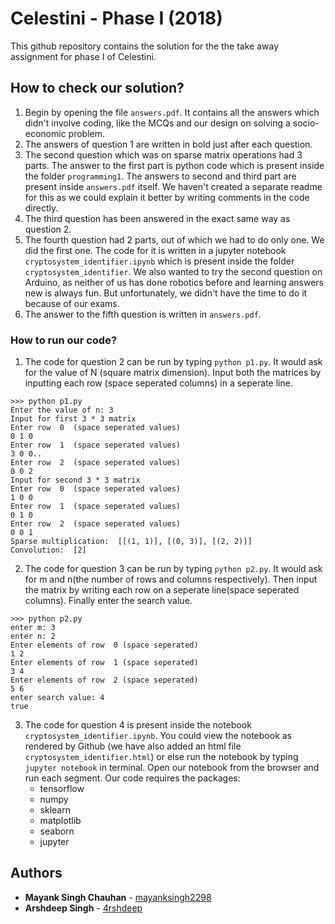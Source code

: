# Celestini - Phase I (2018)

This github repository contains the solution for the the take away assignment for phase I of Celestini.

## How to check our solution?

1. Begin by opening the file `answers.pdf`. It contains all the answers which didn't involve coding, like the MCQs and our design on solving a socio-economic problem.
2. The answers of question 1 are written in bold just after each question.
3. The second question which was on sparse matrix operations had 3 parts. The answer to the first part is python code which is present inside the folder `programming1`. The answers to second and third part are present inside `answers.pdf` itself. We haven't created a separate readme for this as we could explain it better by writing comments in the code directly.
4. The third question has been answered in the exact same way as question 2.
5. The fourth question had 2 parts, out of which we had to do only one. We did the first one. The code for it is written in a jupyter notebook `cryptosystem_identifier.ipynb` which is present inside the folder `cryptosystem_identifier`. We also wanted to try the second question on Arduino, as neither of us has done robotics before and learning answers new is always fun. But unfortunately, we didn't have the time to do it because of our exams.
6. The answer to the fifth question is written in `answers.pdf`.

### How to run our code?

1. The code for question 2 can be run by typing `python p1.py`. It would ask for the value of N (square matrix dimension). Input both the matrices by inputting each row (space seperated columns) in a seperate line.
```
>>> python p1.py
Enter the value of n: 3
Input for first 3 * 3 matrix
Enter row  0  (space seperated values)
0 1 0
Enter row  1  (space seperated values)
3 0 0..
Enter row  2  (space seperated values)
0 0 2
Input for second 3 * 3 matrix
Enter row  0  (space seperated values)
1 0 0
Enter row  1  (space seperated values)
0 1 0
Enter row  2  (space seperated values)
0 0 1
Sparse multiplication:  [[(1, 1)], [(0, 3)], [(2, 2)]]
Convolution:  [2]

```
2. The code for question 3 can be run by typing `python p2.py`. It would ask for m and n(the number of rows and columns respectively). Then input the matrix by writing each row on a seperate line(space seperated columns). Finally enter the search value.
```
>>> python p2.py
enter m: 3 
enter n: 2
Enter elements of row  0 (space seperated) 
1 2
Enter elements of row  1 (space seperated)
3 4
Enter elements of row  2 (space seperated)
5 6
enter search value: 4
true
```
3. The code for question 4 is present inside the notebook `cryptosystem_identifier.ipynb`. You could view the notebook as rendered by Github (we have also added an html file `cryptosystem_identifier.html`) or else run the notebook by typing `jupyter notebook` in terminal. Open our notebook from the browser and run each segment. Our code requires the packages:
    * tensorflow
    * numpy
    * sklearn
    * matplotlib
    * seaborn
    * jupyter

## Authors

* **Mayank Singh Chauhan** - [mayanksingh2298](https://github.com/mayanksingh2298)
* **Arshdeep Singh** - [4rshdeep](https://github.com/4rshdeep)


